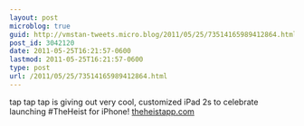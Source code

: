 ```yaml
---
layout: post
microblog: true
guid: http://vmstan-tweets.micro.blog/2011/05/25/73514165989412864.html
post_id: 3042120
date: 2011-05-25T16:21:57-0600
lastmod: 2011-05-25T16:21:57-0600
type: post
url: /2011/05/25/73514165989412864.html
---
```

tap tap tap is giving out very cool, customized iPad 2s to celebrate launching #TheHeist for iPhone! [theheistapp.com](http://theheistapp.com)
